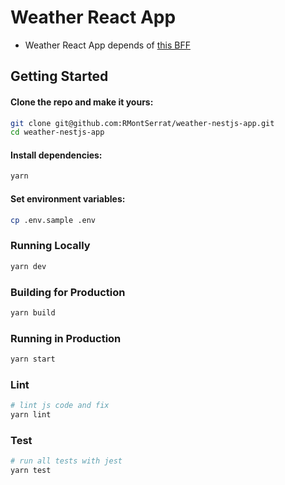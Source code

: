 # Weather React App

- Weather React App depends of [this BFF](https://github.com/RMontSerrat/weather-nestjs-app)

## Getting Started

#### Clone the repo and make it yours:

```bash
git clone git@github.com:RMontSerrat/weather-nestjs-app.git
cd weather-nestjs-app
```

#### Install dependencies:

```bash
yarn
```

#### Set environment variables:

```bash
cp .env.sample .env
```

### Running Locally

```bash
yarn dev
```

### Building for Production

```bash
yarn build
```

### Running in Production

```bash
yarn start
```

### Lint

```bash
# lint js code and fix
yarn lint
```

### Test

```bash
# run all tests with jest
yarn test
```
